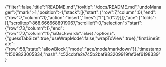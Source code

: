 {"filter":false,"title":"README.md","tooltip":"/docs/README.md","undoManager":{"mark":-1,"position":-1,"stack":[[{"start":{"row":7,"column":0},"end":{"row":7,"column":1},"action":"insert","lines":["f"],"id":2}]]},"ace":{"folds":[],"scrolltop":868.6666688919067,"scrollleft":0,"selection":{"start":{"row":73,"column":1},"end":{"row":73,"column":1},"isBackwards":false},"options":{"guessTabSize":true,"useWrapMode":false,"wrapToView":true},"firstLineState":{"row":58,"state":"allowBlock","mode":"ace/mode/markdown"}},"timestamp":1509823005834,"hash":"c52ccbfe2e745b2baf983209919fef3ef6198339"}